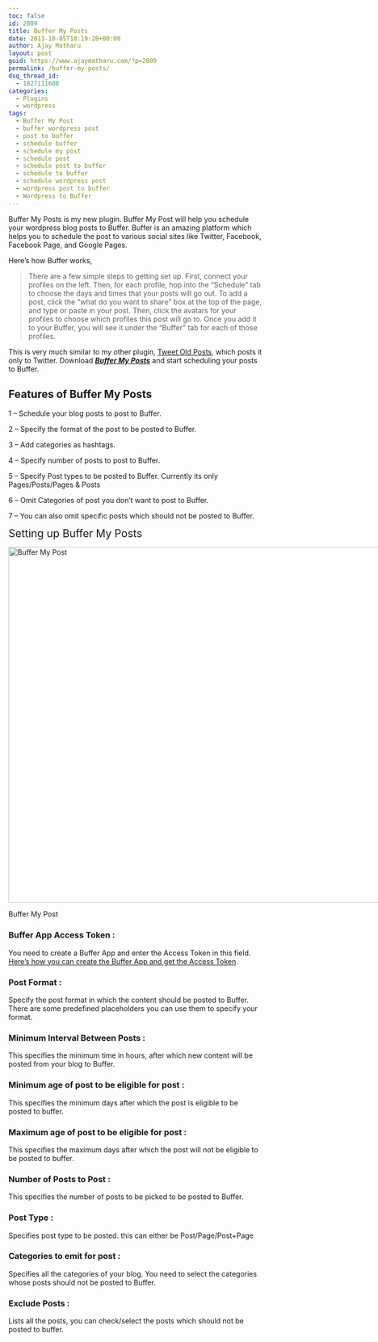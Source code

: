 ```yaml
---
toc: false
id: 2809
title: Buffer My Posts
date: 2013-10-05T18:19:28+00:00
author: Ajay Matharu
layout: post
guid: https://www.ajaymatharu.com/?p=2809
permalink: /buffer-my-posts/
dsq_thread_id:
  - 1827111608
categories:
  - Plugins
  - wordpress
tags:
  - Buffer My Post
  - buffer wordpress post
  - post to buffer
  - schedule buffer
  - schedule my post
  - schedule post
  - schedule post to buffer
  - schedule to buffer
  - schedule wordpress post
  - wordpress post to buffer
  - Wordpress to Buffer
---
```

Buffer My Posts is my new plugin. Buffer My Post will help you schedule your wordpress blog posts to Buffer. Buffer is an amazing platform which helps you to schedule the post to various social sites like Twitter, Facebook, Facebook Page, and Google Pages.

Here&#8217;s how Buffer works,

> There are a few simple steps to getting set up. First, connect your profiles on the left. Then, for each profile, hop into the &#8220;Schedule&#8221; tab to choose the days and times that your posts will go out. To add a post, click the &#8220;what do you want to share&#8221; box at the top of the page, and type or paste in your post. Then, click the avatars for your profiles to choose which profiles this post will go to. Once you add it to your Buffer, you will see it under the &#8220;Buffer&#8221; tab for each of those profiles.

This is very much similar to my other plugin, <a title="Tweet Old Post" href="https://www.ajaymatharu.com/tweet-old-post/" target="_blank">Tweet Old Posts</a>, which posts it only to Twitter. Download _**<span style="text-decoration: underline;"><a title="Buffer My Post" href="https://www.ajaymatharu.com/Buffer-My-Post.zip" target="_blank">Buffer My Posts</a></span>**_ and start scheduling your posts to Buffer.

## Features of Buffer My Posts

1 &#8211; Schedule your blog posts to post to Buffer.

2 &#8211; Specify the format of the post to be posted to Buffer.

3 &#8211; Add categories as hashtags.

4 &#8211; Specify number of posts to post to Buffer.

5 &#8211; Specify Post types to be posted to Buffer. Currently its only Pages/Posts/Pages & Posts

6 &#8211; Omit Categories of post you don&#8217;t want to post to Buffer.

7 &#8211; You can also omit specific posts which should not be posted to Buffer.

<span style="font-size: 1.5em;">Setting up Buffer My Posts</span>

<div id="attachment_2811" style="width: 834px" class="wp-caption aligncenter">
  <a href="https://blog.ajaymatharu.com/wp-content/uploads/2013/10/Buffer-My-Post.png"><img class="size-full wp-image-2811" alt="Buffer My Post" src="https://blog.ajaymatharu.com/wp-content/uploads/2013/10/Buffer-My-Post.png" width="824" height="705" /></a>
  
  <p class="wp-caption-text">
    Buffer My Post
  </p>
</div>

### Buffer App Access Token :

You need to create a Buffer App and enter the Access Token in this field. <a title="Create Buffer App" href="https://www.ajaymatharu.com/create-buffer-app/" target="_blank">Here&#8217;s how you can create the Buffer App and get the Access Token</a>.

### Post Format :

Specify the post format in which the content should be posted to Buffer. There are some predefined placeholders you can use them to specify your format.

### Minimum Interval Between Posts :

This specifies the minimum time in hours, after which new content will be posted from your blog to Buffer.

### Minimum age of post to be eligible for post :

This specifies the minimum days after which the post is eligible to be posted to buffer.

### Maximum age of post to be eligible for post :

This specifies the maximum days after which the post will not be eligible to be posted to buffer.

### Number of Posts to Post :

This specifies the number of posts to be picked to be posted to Buffer.

### Post Type :

Specifies post type to be posted. this can either be Post/Page/Post+Page

### Categories to emit for post :

Specifies all the categories of your blog. You need to select the categories whose posts should not be posted to Buffer.

### Exclude Posts :

Lists all the posts, you can check/select the posts which should not be posted to buffer.

&nbsp;
